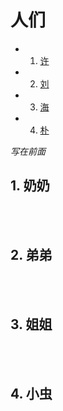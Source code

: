 <h1>人们</h1> 

* 1. [许](#first)
* 2. [刘](#second)
* 3. [海](#third)
* 4. [朴](#fourth)

*写在前面*

## 1.  <a name='first'></a> 奶奶
<br>&emsp;&emsp;

## 2.  <a name='second'></a> 弟弟
<br>&emsp;&emsp;



## 3. <a name='third'></a> 姐姐
<br>&emsp;&emsp;


## 4. <a name='fourth'></a> 小虫
<br>&emsp;&emsp;
 